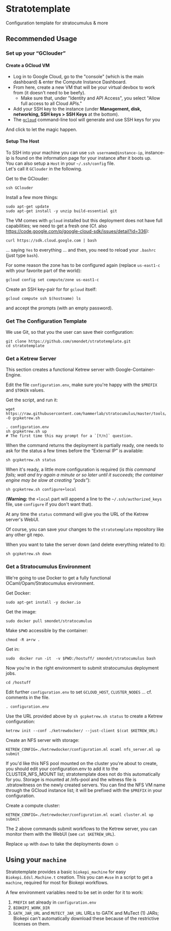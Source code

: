 # Stratotemplate

Configuration template for stratocumulus &amp; more

## Recommended Usage

### Set up your “GClouder”

#### Create a GCloud VM

* Log in to Google Cloud, go to the "console" (which is the main dashboard) &
  enter the Compute Instance Dashboard.
* From here, create a new VM that will be your virtual devbox to work from (it doesn't need to be beefy).
   * Make sure that, under "Identity and API Access", you select "Allow full
     access to all Cloud APIs."
* Add your SSH key to the instance (under **Management, disk, networking,
  SSH keys > SSH Keys** at the bottom).
 * The [`gcloud`](https://cloud.google.com/sdk/gcloud/reference/compute/ssh) command-line tool will generate and use SSH keys for you

And click to let the magic happen.

#### Setup The Host

To SSH into your machine you can use `ssh username@instance-ip`, instance-ip is found on the
information page for your instance after it boots up.<br/>
You can also setup a `Host` in your `~/.ssh/config` file.<br/>
Let's call it `GClouder` in the following.

Get to the GClouder:

    ssh GClouder

Install a few more things:

    sudo apt-get update
    sudo apt-get install -y unzip build-essential git

The VM comes with `gcloud` installed but this deployment does not have full
capabilities; we need to get a fresh one
(Cf. also <https://code.google.com/p/google-cloud-sdk/issues/detail?id=336>):

    curl https://sdk.cloud.google.com | bash

… saying `Yes` to everything … and then, you need to reload your `.bashrc` (just
type `bash`).

For some reason the zone has to be configured again (replace `us-east1-c` with
your favorite part of the world):

    gcloud config set compute/zone us-east1-c


Create an SSH key-pair for for `gcloud` itself:

    gcloud compute ssh $(hostname) ls

and accept the prompts (with an empty password).


### Get The Configuration Template

We use Git, so that you the user can save their configuration:

    git clone https://github.com/smondet/stratotemplate.git
    cd stratotemplate

### Get a Ketrew Server

This section creates a functional Ketrew server with Google-Container-Engine.

Edit the file `configuration.env`, make sure you're happy with the `$PREFIX` and
`$TOKEN` values.

Get the script, and run it:

    wget https://raw.githubusercontent.com/hammerlab/stratocumulus/master/tools/gcpketrew.sh -O gcpketrew.sh

    . configuration.env
    sh gcpketrew.sh up
    # The first time this may prompt for a `[Y/n]` question.

When the command returns the deployment is partially ready, one needs to ask for
the status a few times before the “External IP” is available:

    sh gcpketrew.sh status

When it's ready, a little more configuration is required (*is this command fails;
wait and try again a minute or so later until it succeeds; the container engine
may be slow at creating “pods”*):

    sh gcpketrew.sh configure+local

(**Warning:** the `+local` part will append a line to the
`~/.ssh/authorized_keys` file, use `configure` if you don't want that).

At any time the `status` command will give you the URL of the Ketrew server's
WebUI.

Of course, you can save your changes to the `stratotemplate` repository like any
other git repo.

When you want to take the server down (and delete everything related to it):

    sh gcpketrew.sh down


### Get a Stratocumulus Environment

We're going to use Docker to get a fully functional OCaml/Opam/Stratocumulus
environment.

Get Docker:

    sudo apt-get install -y docker.io

Get the image:

    sudo docker pull smondet/stratocumulus

Make `$PWD` accessible by the container:

    chmod -R a+rw .

Get in:

    sudo  docker run -it  -v $PWD:/hostuff/ smondet/stratocumulus bash

Now you're in the right environment to submit stratocumulus deployment jobs.

    cd /hostuff

Edit further `configuration.env` to set `GCLOUD_HOST`, `CLUSTER_NODES` … cf.
comments in the file.

    . configuration.env

Use the URL provided above by `sh gcpketrew.sh status` to create a Ketrew
configuration:

    ketrew init --conf ./ketrewdocker/ --just-client $(cat $KETREW_URL)

Create an NFS server with storage:

    KETREW_CONFIG=./ketrewdocker/configuration.ml ocaml nfs_server.ml up submit

If you'd like this NFS pool mounted on the cluster you're about to create, you 
should edit your configuration.env to add it to the CLUSTER_NFS_MOUNT list; 
stratotemplate does not do this automatically for you. Storage is mounted at 
/nfs-pool and the witness file is .stratowitness on the newly created servers.
You can find the NFS VM name through the GCloud instance list; it will be
prefixed with the `$PREFIX` in your configuration.

Create a compute cluster:

    KETREW_CONFIG=./ketrewdocker/configuration.ml ocaml cluster.ml up submit

The 2 above commands submit workflows to the Ketrew server, you can monitor them
with the WebUI (see `cat $KETREW_URL`).

Replace `up` with `down` to take the deployments down ☺

## Using your `machine`

Stratotemplate provides a basic `biokepi_machine` for easy 
`Biokepi.Edsl.Machine.t` creation. This you can `#use` in a script to get a
`machine`, required for most for Biokepi workflows.

A few environment variables need to be set in order for it to work:

1. `PREFIX` set already in `configuration.env`
2. `BIOKEPI_WORK_DIR` 
3. `GATK_JAR_URL` and `MUTECT_JAR_URL` URLs to GATK and MuTect (1) JARs; 
  Biokepi can't automatically download these because of the restrictive 
  licenses on them. 
